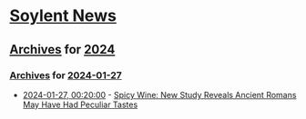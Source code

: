 # [Soylent News](../../../README.md)

## [Archives](../../index.md) for [2024](../index.md)

### [Archives](../../index.md) for [2024-01-27](index.md)

* [2024-01-27, 00:20:00](https://soylentnews.org/article.pl?sid=24/01/26/0736236&from=rss) - [Spicy Wine: New Study Reveals Ancient Romans May Have Had Peculiar Tastes](https://soylentnews.org/article.pl?sid=24/01/26/0736236&from=rss)
